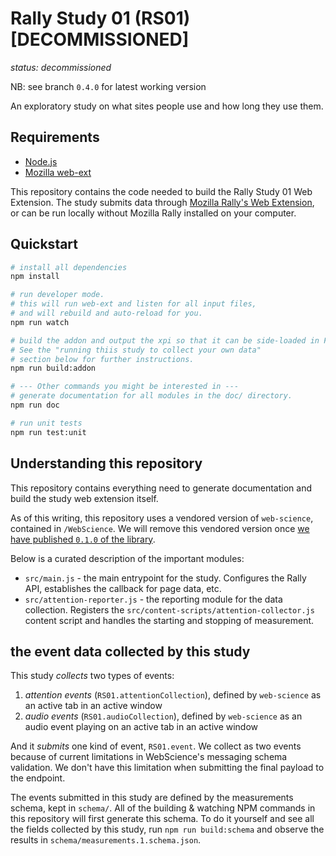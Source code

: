 # Rally Study 01 (RS01) [DECOMMISSIONED]

_status: decommissioned_

NB: see branch `0.4.0` for latest working version

An exploratory study on what sites people use and how long they use them.

## Requirements
* [Node.js](https://nodejs.org/en/)
* [Mozilla web-ext](https://extensionworkshop.com/documentation/develop/getting-started-with-web-ext/)

This repository contains the code needed to build the Rally Study 01 Web Extension. 
The study submits data through [Mozilla Rally's Web Extension](https://github.com/mozilla-rally/rally-core-addon),
or can be run locally without Mozilla Rally installed on your computer.

## Quickstart

```bash
# install all dependencies
npm install

# run developer mode.
# this will run web-ext and listen for all input files, 
# and will rebuild and auto-reload for you.
npm run watch

# build the addon and output the xpi so that it can be side-loaded in Firefox Nightly.
# See the "running thiis study to collect your own data" 
# section below for further instructions.
npm run build:addon

# --- Other commands you might be interested in ---
# generate documentation for all modules in the doc/ directory.
npm run doc

# run unit tests
npm run test:unit
```

## Understanding this repository

This repository contains everything need to generate documentation and build the study web extension itself.

As of this writing, this repository uses a vendored version of `web-science`, contained in `/WebScience`. We will remove this vendored version once
[we have published `0.1.0` of the library](https://github.com/mozilla-rally/web-science/issues/34).

Below is a curated description of the important modules:

- `src/main.js` - the main entrypoint for the study. Configures the Rally API, establishes the callback for page data, etc.
- `src/attention-reporter.js` - the reporting module for the data collection. Registers the `src/content-scripts/attention-collector.js` content script and handles the starting and stopping of measurement.

## the event data collected by this study

This study *collects* two types of events:
1. *attention events* (`RS01.attentionCollection`), defined by `web-science` as an active tab in an active window
2. *audio events* (`RS01.audioCollection`), defined by `web-science` as an audio event playing on an active tab in an active window

And it *submits* one kind of event, `RS01.event`. We collect as two events because of current limitations in WebScience's messaging schema validation. We don't have this limitation when submitting the final payload to the endpoint.

The events submitted in this study are defined by the measurements schema, kept in `schema/`. All of the building & watching NPM commands in this repository will first generate this schema. To do it yourself and see all the fields collected by this study, run `npm run build:schema` and observe the results in `schema/measurements.1.schema.json`.
